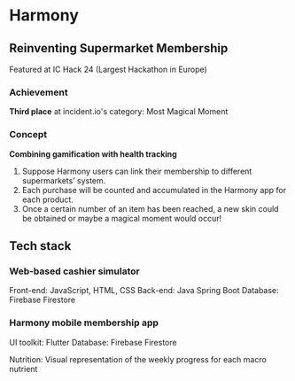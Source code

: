 # Harmony #
## Reinventing Supermarket Membership ##
Featured at IC Hack 24 (Largest Hackathon in Europe)
### Achievement ###
**Third place** at incident.io's category: Most Magical Moment 

### Concept ###
**Combining gamification with health tracking**
1. Suppose Harmony users can link their membership to different supermarkets’ system.​
2. Each purchase will be counted and accumulated in the Harmony app for each product.
3. Once a certain number of an item has been reached, a new skin could be obtained or maybe a magical moment would occur!

## Tech stack ##
### Web-based cashier simulator ###
Front-end: JavaScript, HTML, CSS​
Back-end: Java Spring Boot​
Database: Firebase Firestore

### Harmony mobile membership app ###
UI toolkit: Flutter​
Database: Firebase Firestore​

Nutrition:​
Visual representation of the weekly progress for each macro nutrient​
